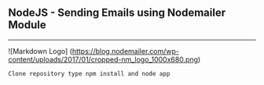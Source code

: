 ## NodeJS - Sending Emails using Nodemailer Module

___

![Markdown Logo]
(https://blog.nodemailer.com/wp-content/uploads/2017/01/cropped-nm_logo_1000x680.png)

```
Clone repository type npm install and node app

```